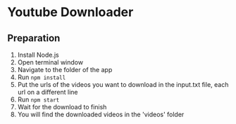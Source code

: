 # Youtube Downloader

## Preparation
1. Install Node.js
2. Open terminal window
3. Navigate to the folder of the app
4. Run `npm install`
5. Put the urls of the videos you want to download in the input.txt file, each url on a different line
6. Run `npm start`
7. Wait for the download to finish
8. You will find the downloaded videos in the 'videos' folder
